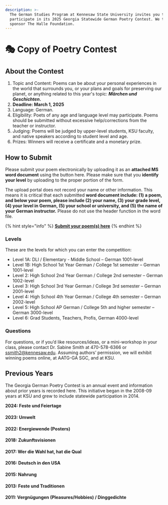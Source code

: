 ```yaml
---
description: >-
  The German Studies Program at Kennesaw State University invites you to
  participate in its 2025 Georgia Statewide German Poetry Contest. We thank our
  sponsor The Halle Foundation.
---
```


# 🎭 Copy of Poetry Contest

## About the Contest <a href="#block-d224abf81e4b47149ecfd6b469d61b6a" id="block-d224abf81e4b47149ecfd6b469d61b6a"></a>

1. Topic and Content: Poems can be about your personal experiences in the world that surrounds you, or your plans and goals for preserving our planet, or anything related to this year's topic: _**Märchen und Geschichten**_**.**
2. **Deadline: March 1, 2025**
3. Language: German.
4. Eligibility: Poets of any age and language level may participate. Poems should be submitted without excessive help/corrections from the teacher or instructor.
5. Judging: Poems will be judged by upper-level students, KSU faculty, and native speakers according to student level and age.
6. Prizes: Winners will receive a certificate and a monetary prize.

## How to Submit <a href="#block-01a7713acd1c4fa0818456fbeb0bb3e9" id="block-01a7713acd1c4fa0818456fbeb0bb3e9"></a>

Please submit your poem electronically by uploading it as an **attached MS word document** using the button here. Please make sure that you **identify your level** by uploading to the proper portion of the form.

The upload portal does not record your name or other information. This means it is critical that each submitted **word document include: (1) a poem, and below your poem, please include (2) your name, (3) your grade level, (4) your level in German, (5) your school or university, and (5) the name of your German instructor.** Please do not use the header function in the word file.

{% hint style="info" %}
[**Submit your poem(s) here**](https://forms.gle/KfggLBAVf7tGvxXa8)
{% endhint %}

### Levels <a href="#block-641a2f763147484a939edb9a6fb2bce1" id="block-641a2f763147484a939edb9a6fb2bce1"></a>

These are the levels for which you can enter the competition:

* Level 1A: DLI / Elementary - Middle School – German 1001-level
* Level 1B: High School 1st Year German / College 1st semester – German 1001-level
* Level 2: High School 2nd Year German / College 2nd semester – German 1002-level
* Level 3: High School 3rd Year German / College 3rd semester – German 2001-level
* Level 4: High School 4th Year German / College 4th semester – German 2002-level
* Level 5: High School AP German / College 5th and higher semester – German 3000-level
* Level 6: Grad Students, Teachers, Profis, German 4000-level

### Questions <a href="#block-27c0262d684746c08e08931127a037c2" id="block-27c0262d684746c08e08931127a037c2"></a>

For questions, or if you’d like resources/ideas, or a mini-workshop in your class, please contact Dr. Sabine Smith at 470-578-6366 or [ssmith2@kennesaw.edu](mailto:ssmith2@kennesaw.edu). Assuming authors’ permission, we will exhibit winning poems online, at AATG-GA SGC, and at KSU.

## Previous Years

The Georgia German Poetry Contest is an annual event and information about prior years is recorded here. This initiative began in the 2008-09 years at KSU and grew to include statewide participation in 2014.

**2024: Feste und Feiertage**

#### 2023: Umwelt

#### **2022:** Energiewende (Posters)

#### **2018: Zukunftsvisionen**

#### **2017: Wer die Wahl hat, hat die Qual**

#### **2016:** Deutsch in den USA

#### **2015:** Nahrung

#### **2013:** Feste und Traditionen

#### **2011:** Vergnügungen (Pleasures/Hobbies) / Dinggedichte
